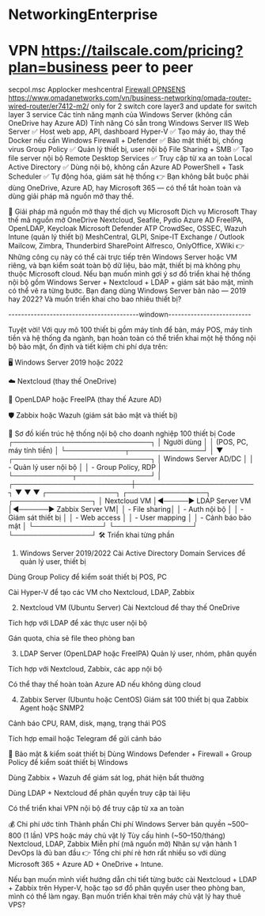 # NetworkingEnterprise
# VPN https://tailscale.com/pricing?plan=business peer to peer
secpol.msc
Applocker
meshcentral
[Firewall OPNSENS](https://opnsense.org/)
https://www.omadanetworks.com/vn/business-networking/omada-router-wired-router/er7412-m2/ only for 2 switch core layer3 and update for switch layer 3 
service
Các tính năng mạnh của Windows Server (không cần OneDrive hay Azure AD)
Tính năng	Có sẵn trong Windows Server
IIS Web Server	✅ Host web app, API, dashboard
Hyper-V	✅ Tạo máy ảo, thay thế Docker nếu cần
Windows Firewall + Defender	✅ Bảo mật thiết bị, chống virus
Group Policy	✅ Quản lý thiết bị, user nội bộ
File Sharing + SMB	✅ Tạo file server nội bộ
Remote Desktop Services	✅ Truy cập từ xa an toàn
Local Active Directory	✅ Dùng nội bộ, không cần Azure AD
PowerShell + Task Scheduler	✅ Tự động hóa, giám sát hệ thống
👉 Bạn không bắt buộc phải dùng OneDrive, Azure AD, hay Microsoft 365 — có thể tắt hoàn toàn và dùng giải pháp mã nguồn mở thay thế.

🧩 Giải pháp mã nguồn mở thay thế dịch vụ Microsoft
Dịch vụ Microsoft	Thay thế mã nguồn mở
OneDrive	Nextcloud, Seafile, Pydio
Azure AD	FreeIPA, OpenLDAP, Keycloak
Microsoft Defender ATP	CrowdSec, OSSEC, Wazuh
Intune (quản lý thiết bị)	MeshCentral, GLPI, Snipe-IT
Exchange / Outlook	Mailcow, Zimbra, Thunderbird
SharePoint	Alfresco, OnlyOffice, XWiki
👉 Những công cụ này có thể cài trực tiếp trên Windows Server hoặc VM riêng, và bạn kiểm soát toàn bộ dữ liệu, bảo mật, thiết bị mà không phụ thuộc Microsoft cloud.
Nếu bạn muốn mình gợi ý sơ đồ triển khai hệ thống nội bộ gồm Windows Server + Nextcloud + LDAP + giám sát bảo mật, mình có thể vẽ ra từng bước. Bạn đang dùng Windows Server bản nào — 2019 hay 2022? Và muốn triển khai cho bao nhiêu thiết bị?


-----------------------------------------windown--------------------------

Tuyệt vời! Với quy mô 100 thiết bị gồm máy tính để bàn, máy POS, máy tính tiền và hệ thống đa ngành, bạn hoàn toàn có thể triển khai một hệ thống nội bộ bảo mật, ổn định và tiết kiệm chi phí dựa trên:

🖥️ Windows Server 2019 hoặc 2022

☁️ Nextcloud (thay thế OneDrive)

🔐 OpenLDAP hoặc FreeIPA (thay thế Azure AD)

🛡️ Zabbix hoặc Wazuh (giám sát bảo mật và thiết bị)

🧩 Sơ đồ kiến trúc hệ thống nội bộ cho doanh nghiệp 100 thiết bị
Code
                    ┌────────────────────────────┐
                    │        Người dùng           │
                    │  (POS, PC, máy tính tiền)   │
                    └────────────┬───────────────┘
                                 │
                                 ▼
                    ┌────────────────────────────┐
                    │     Windows Server AD/DC    │
                    │  - Quản lý user nội bộ      │
                    │  - Group Policy, RDP        │
                    └────────────┬───────────────┘
                                 │
        ┌────────────────────────┼────────────────────────┐
        ▼                        ▼                        ▼
┌──────────────┐       ┌────────────────┐        ┌────────────────┐
│ Nextcloud VM │◄─────► LDAP Server VM │◄──────► Zabbix Server VM│
│ - File sharing│     │ - Auth nội bộ  │        │ - Giám sát thiết bị │
│ - Web access  │     │ - User mapping │        │ - Cảnh báo bảo mật  │
└──────────────┘       └────────────────┘        └────────────────┘
🛠️ Triển khai từng phần
1. Windows Server 2019/2022
Cài Active Directory Domain Services để quản lý user, thiết bị

Dùng Group Policy để kiểm soát thiết bị POS, PC

Cài Hyper-V để tạo các VM cho Nextcloud, LDAP, Zabbix

2. Nextcloud VM (Ubuntu Server)
Cài Nextcloud để thay thế OneDrive

Tích hợp với LDAP để xác thực user nội bộ

Gán quota, chia sẻ file theo phòng ban

3. LDAP Server (OpenLDAP hoặc FreeIPA)
Quản lý user, nhóm, phân quyền

Tích hợp với Nextcloud, Zabbix, các app nội bộ

Có thể thay thế hoàn toàn Azure AD nếu không dùng cloud

4. Zabbix Server (Ubuntu hoặc CentOS)
Giám sát 100 thiết bị qua Zabbix Agent hoặc SNMP2

Cảnh báo CPU, RAM, disk, mạng, trạng thái POS

Tích hợp email hoặc Telegram để gửi cảnh báo

🔐 Bảo mật & kiểm soát thiết bị
Dùng Windows Defender + Firewall + Group Policy để kiểm soát thiết bị Windows

Dùng Zabbix + Wazuh để giám sát log, phát hiện bất thường

Dùng LDAP + Nextcloud để phân quyền truy cập tài liệu

Có thể triển khai VPN nội bộ để truy cập từ xa an toàn

💰 Chi phí ước tính
Thành phần	Chi phí
Windows Server bản quyền	~$500–$800 (1 lần)
VPS hoặc máy chủ vật lý	Tùy cấu hình (~$50–$150/tháng)
Nextcloud, LDAP, Zabbix	Miễn phí (mã nguồn mở)
Nhân sự vận hành	1 DevOps là đủ ban đầu
👉 Tổng chi phí rẻ hơn rất nhiều so với dùng Microsoft 365 + Azure AD + OneDrive + Intune.

Nếu bạn muốn mình viết hướng dẫn chi tiết từng bước cài Nextcloud + LDAP + Zabbix trên Hyper-V, hoặc tạo sơ đồ phân quyền user theo phòng ban, mình có thể làm ngay. Bạn muốn triển khai trên máy chủ vật lý hay thuê VPS?
